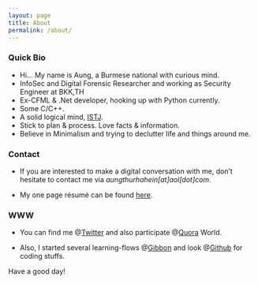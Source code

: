 ```yaml
---
layout: page
title: About
permalink: /about/
---
```


### Quick Bio

* Hi... My name is Aung, a Burmese national with curious mind.
* InfoSec and Digital Forensic Researcher and working as Security Engineer at BKK,TH  
* Ex-CFML & .Net developer, hooking up with Python currently. 
* Some C/C++.
* A solid logical mind, [ISTJ](http://www.16personalities.com/istj-personality).
* Stick to plan & process. Love facts & information.
* Believe in Minimalism and trying to declutter life and things around me.

### Contact
* If you are interested to make a digital conversation with me, don’t hesitate to contact me via *aungthurhahein[at]aol[dot]com*.

* My one page résumé can be found [here](https://drive.google.com/open?id=0B-5hWRvjB-AYRWRkR2xNTE1FUmM). 

### WWW
* You can find me @<a href="https://twitter.com/AtrHein" target="_blank">Twitter</a> and also participate @<a href="https://www.quora.com/profile/Aung-Thu-Rha-Hein" target="_blank">Quora</a> World. 

* Also, I started several learning-flows @<a href="https://gibbon.co/atrx" target="_blank">Gibbon</a> and look @<a href="https://github.com/aungthurhahein" target="_blank">Github</a> for coding stuffs.

Have a good day!
